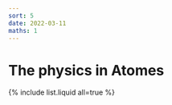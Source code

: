 ```yaml
---
sort: 5
date: 2022-03-11
maths: 1
---
```


# The physics in Atomes

{% include list.liquid all=true %}

